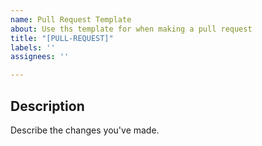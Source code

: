 ```yaml
---
name: Pull Request Template
about: Use ths template for when making a pull request
title: "[PULL-REQUEST]"
labels: ''
assignees: ''

---
```


## Description

Describe the changes you've made.
